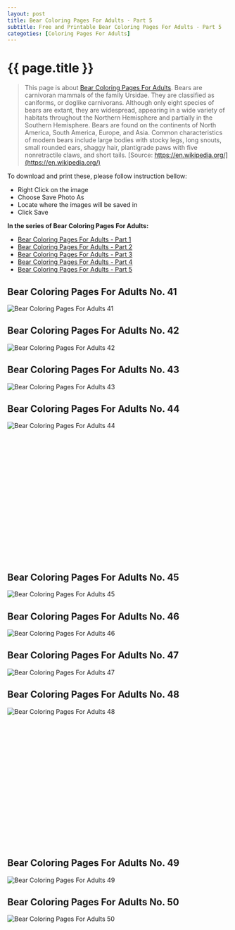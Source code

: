```yaml
---
layout: post
title: Bear Coloring Pages For Adults - Part 5
subtitle: Free and Printable Bear Coloring Pages For Adults - Part 5
categoties: [Coloring Pages For Adults]
---
```

{{ page.title }}
================
> This page is about [Bear Coloring Pages For Adults](https://freecoloringpages.github.io/). Bears are carnivoran mammals of the family Ursidae. They are classified as caniforms, or doglike carnivorans. Although only eight species of bears are extant, they are widespread, appearing in a wide variety of habitats throughout the Northern Hemisphere and partially in the Southern Hemisphere. Bears are found on the continents of North America, South America, Europe, and Asia. Common characteristics of modern bears include large bodies with stocky legs, long snouts, small rounded ears, shaggy hair, plantigrade paws with five nonretractile claws, and short tails. [Source: https://en.wikipedia.org/](https://en.wikipedia.org/)

To download and print these, please follow instruction bellow:
* Right Click on the image 
* Choose Save Photo As 
* Locate where the images will be saved in 
* Click Save

**In the series of Bear Coloring Pages For Adults:**

* [Bear Coloring Pages For Adults - Part 1](https://freecoloringpages.github.io/2017/11/24/Bear-Coloring-Pages-For-Adults-part-1.html)
* [Bear Coloring Pages For Adults - Part 2](https://freecoloringpages.github.io/2017/11/24/Bear-Coloring-Pages-For-Adults-part-2.html)
* [Bear Coloring Pages For Adults - Part 3](https://freecoloringpages.github.io/2017/11/24/Bear-Coloring-Pages-For-Adults-part-3.html)
* [Bear Coloring Pages For Adults - Part 4](https://freecoloringpages.github.io/2017/11/24/Bear-Coloring-Pages-For-Adults-part-4.html)
* [Bear Coloring Pages For Adults - Part 5](https://freecoloringpages.github.io/2017/11/24/Bear-Coloring-Pages-For-Adults-part-5.html)

## Bear Coloring Pages For Adults No. 41
![Bear Coloring Pages For Adults 41](https://freecoloringpages.github.io/img1/Bear-Coloring-Pages-For-Adults%20(41).jpg "Bear Coloring Pages For Adults 41")

## Bear Coloring Pages For Adults No. 42
![Bear Coloring Pages For Adults 42](https://freecoloringpages.github.io/img1/Bear-Coloring-Pages-For-Adults%20(42).jpg "Bear Coloring Pages For Adults 42")

## Bear Coloring Pages For Adults No. 43
![Bear Coloring Pages For Adults 43](https://freecoloringpages.github.io/img1/Bear-Coloring-Pages-For-Adults%20(43).jpg "Bear Coloring Pages For Adults 43")

## Bear Coloring Pages For Adults No. 44
![Bear Coloring Pages For Adults 44](https://freecoloringpages.github.io/img1/Bear-Coloring-Pages-For-Adults%20(44).jpg "Bear Coloring Pages For Adults 44")

<script async src="//pagead2.googlesyndication.com/pagead/js/adsbygoogle.js"></script><!-- Texxtonly --><ins class="adsbygoogle" style="display:inline-block;width:336px;height:280px" data-ad-client="ca-pub-6753140515841889" data-ad-slot="3207852233"></ins><script>(adsbygoogle = window.adsbygoogle || []).push({}); </script>

## Bear Coloring Pages For Adults No. 45
![Bear Coloring Pages For Adults 45](https://freecoloringpages.github.io/img1/Bear-Coloring-Pages-For-Adults%20(45).jpg "Bear Coloring Pages For Adults 45")

## Bear Coloring Pages For Adults No. 46
![Bear Coloring Pages For Adults 46](https://freecoloringpages.github.io/img1/Bear-Coloring-Pages-For-Adults%20(46).jpg "Bear Coloring Pages For Adults 46")

## Bear Coloring Pages For Adults No. 47
![Bear Coloring Pages For Adults 47](https://freecoloringpages.github.io/img1/Bear-Coloring-Pages-For-Adults%20(47).jpg "Bear Coloring Pages For Adults 47")

## Bear Coloring Pages For Adults No. 48
![Bear Coloring Pages For Adults 48](https://freecoloringpages.github.io/img1/Bear-Coloring-Pages-For-Adults%20(48).jpg "Bear Coloring Pages For Adults 48")

<script async src="//pagead2.googlesyndication.com/pagead/js/adsbygoogle.js"></script><!-- Texxtonly --><ins class="adsbygoogle" style="display:inline-block;width:336px;height:280px" data-ad-client="ca-pub-6753140515841889" data-ad-slot="3207852233"></ins><script>(adsbygoogle = window.adsbygoogle || []).push({}); </script>

## Bear Coloring Pages For Adults No. 49
![Bear Coloring Pages For Adults 49](https://freecoloringpages.github.io/img1/Bear-Coloring-Pages-For-Adults%20(49).jpg "Bear Coloring Pages For Adults 49")

## Bear Coloring Pages For Adults No. 50
![Bear Coloring Pages For Adults 50](https://freecoloringpages.github.io/img1/Bear-Coloring-Pages-For-Adults%20(50).jpg "Bear Coloring Pages For Adults 50")

